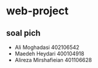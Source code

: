 # web-project

## soal pich

- Ali Moghadasi 402106542
- Maedeh Heydari 400104918
- Alireza Mirshafieian 401106628
